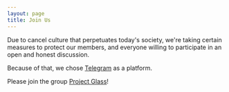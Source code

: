 ```yaml
---
layout: page
title: Join Us
---
```


Due to cancel culture that perpetuates today's society, we're taking certain measures to protect our members, and everyone willing to participate in an open and honest discussion.

Because of that, we chose [Telegram](https://telegram.org/) as a platform.

Please join the group [Project Glass](https://t.me/joinchat/AAAAAEnTIkLcJPzXJhsQag)!
